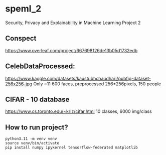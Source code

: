 # speml_2
Security, Privacy and Explainability in Machine Learning Project 2

## Conspect
https://www.overleaf.com/project/667698126de13b05d1732edb

## CelebDataProcessed:
https://www.kaggle.com/datasets/kaustubhchaudhari/pubfig-dataset-256x256-jpg
Only ~11 600 faces, preprocessed 256*256pixels, 150 people

## CIFAR - 10 database
https://www.cs.toronto.edu/~kriz/cifar.html
10 classes, 6000 img/class

## How to run project?
```
python3.11 -m venv venv
source venv/bin/activate
pip install numpy ipykernel tensorflow-federated matplotlib
```
